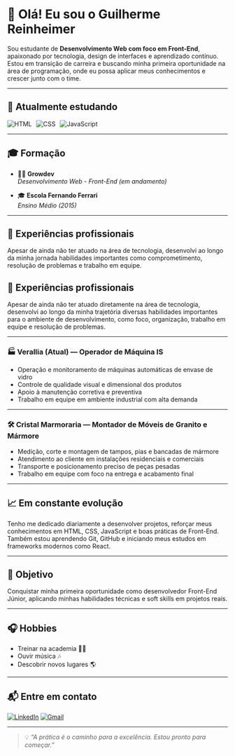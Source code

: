 # 👋 Olá! Eu sou o Guilherme Reinheimer

Sou estudante de **Desenvolvimento Web com foco em Front-End**, apaixonado por tecnologia, design de interfaces e aprendizado contínuo. Estou em transição de carreira e buscando minha primeira oportunidade na área de programação, onde eu possa aplicar meus conhecimentos e crescer junto com o time.

---

## 🧠 Atualmente estudando

<div style="display: flex; gap: 10px;">
  <img src="https://img.icons8.com/color/48/html-5--v1.png" alt="HTML" />
  <img src="https://img.icons8.com/color/48/css3.png" alt="CSS" />
  <img src="https://img.icons8.com/color/48/javascript--v1.png" alt="JavaScript" />
</div>

---

## 🎓 Formação

- 🧑‍💻 **Growdev**  
  _Desenvolvimento Web - Front-End (em andamento)_

- 🎓 **Escola Fernando Ferrari**  
  _Ensino Médio (2015)_

---

## 💼 Experiências profissionais

Apesar de ainda não ter atuado na área de tecnologia, desenvolvi ao longo da minha jornada habilidades importantes como comprometimento, resolução de problemas e trabalho em equipe.

## 💼 Experiências profissionais

Apesar de ainda não ter atuado diretamente na área de tecnologia, desenvolvi ao longo da minha trajetória diversas habilidades importantes para o ambiente de desenvolvimento, como foco, organização, trabalho em equipe e resolução de problemas.

---

### 🏭 Verallia (Atual) — Operador de Máquina IS

- Operação e monitoramento de máquinas automáticas de envase de vidro
- Controle de qualidade visual e dimensional dos produtos
- Apoio à manutenção corretiva e preventiva
- Trabalho em equipe em ambiente industrial com alta demanda

---

### 🛠 Cristal Marmoraria — Montador de Móveis de Granito e Mármore

- Medição, corte e montagem de tampos, pias e bancadas de mármore
- Atendimento ao cliente em instalações residenciais e comerciais
- Transporte e posicionamento preciso de peças pesadas
- Trabalho em equipe com foco na entrega e acabamento final

---

## 📈 Em constante evolução

Tenho me dedicado diariamente a desenvolver projetos, reforçar meus conhecimentos em HTML, CSS, JavaScript e boas práticas de Front-End. Também estou aprendendo Git, GitHub e iniciando meus estudos em frameworks modernos como React.

---

## 🎯 Objetivo

Conquistar minha primeira oportunidade como desenvolvedor Front-End Júnior, aplicando minhas habilidades técnicas e soft skills em projetos reais.

---

## 🎧 Hobbies

- Treinar na academia 🏋️‍♂️  
- Ouvir música 🎶  
- Descobrir novos lugares 🌎  

---

## 📬 Entre em contato

[![LinkedIn](https://img.icons8.com/color/48/linkedin.png)](https://www.linkedin.com/in/guilherme-reinheimer-47657219b/)
[![Gmail](https://img.icons8.com/color/48/gmail-new.png)](mailto:guilhermereinheimer9636@gmail.com)

---

> 💡 *“A prática é o caminho para a excelência. Estou pronto para começar.”*
